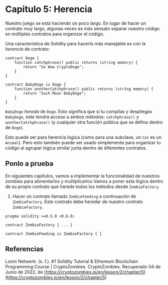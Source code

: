 # Capitulo 5: Herencia

Nuestro juego se está haciendo un poco largo. En lugar de hacer un contrato muy largo, algunas veces es más sensato separar nuestro código en múltiples contratos para organizar el código.

Una característica de Solidity para hacerlo más manejable es con la *herencia* de contrato:

```sol
contract Doge {
    function catchphrase() public returns (string memory) {
        return "So Wow CryptoDoge";
    }
}

contract BabyDoge is Doge {
    function anotherCatchphrase() public returns (string memory) {
        return "Such Moon BabyDoge";
    }
}
```

`BabyDoge` *hereda* de `Doge`. Esto significa que si tu compilas y despliegas `BabyDoge`, este tendrá acceso a ambos métodos: `catchphrase()` y `anotherCatchphrase()` (y cualquier otra función pública que se defina dentro de `Doge`).

Esto puede ser para herencia lógica (como para una subclase, un `Cat` es un `Animal`). Pero esto también puede ser usado simplemente para organizar tu código al agrupar lógica similar junta dentro de diferentes contratos.

## Ponlo a prueba

En siguientes capítulos, vamos a implementar la funcionalidad de nuestros zombies para alimentarlos y multiplicarlos.Vamos a poner esta lógica dentro de su propio contrato que herede todos los métodos desde `ZombieFactory`.

1. Hacer un contrato llamado `ZombieFeeding` a continuación de `ZombieFactory`. Este contrato debe heredar de nuestro contrato `ZombieFactory`.

```sol
pragma solidity >=0.5.0 <0.6.0;

contract ZombieFactory { ... }

contract ZombieFeeding is ZombieFactory { }
```

## Referencias

Loom Network. (s. f.). #1 Solidity Tutorial & Ethereum Blockchain Programming Course | CryptoZombies. CryptoZombies. Recuperado 04 de Junio de 2022, de [https://cryptozombies.io/en/lesson/2/chapter/5](https://cryptozombies.io/en/lesson/2/chapter/5)
